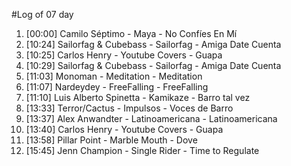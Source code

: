 #Log of 07 day

1. [00:00] Camilo Séptimo - Maya - No Confíes En Mí
1. [10:24] Sailorfag & Cubebass - Sailorfag - Amiga Date Cuenta
1. [10:25] Carlos Henry - Youtube Covers - Guapa
1. [10:29] Sailorfag & Cubebass - Sailorfag - Amiga Date Cuenta
1. [11:03] Monoman - Meditation - Meditation
1. [11:07] Nardeydey - FreeFalling - FreeFalling
1. [11:10] Luis Alberto Spinetta - Kamikaze - Barro tal vez
1. [13:33] Terror/Cactus - Impulsos - Voces de Barro
1. [13:37] Alex Anwandter - Latinoamericana - Latinoamericana
1. [13:40] Carlos Henry - Youtube Covers - Guapa
1. [13:58] Pillar Point - Marble Mouth - Dove
1. [15:45] Jenn Champion - Single Rider - Time to Regulate

